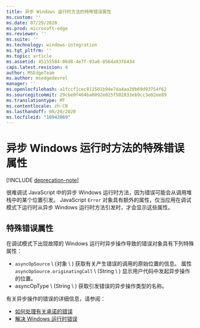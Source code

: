 ```yaml
---
title: 异步 Windows 运行时方法的特殊错误属性
ms.custom: ''
ms.date: 07/29/2020
ms.prod: microsoft-edge
ms.reviewer: ''
ms.suite: ''
ms.technology: windows-integration
ms.tgt_pltfrm: ''
ms.topic: article
ms.assetid: 45155584-06d8-4e7f-93a6-8564a93f643d
caps.latest.revision: 4
author: MSEdgeTeam
ms.author: msedgedevrel
manager: ''
ms.openlocfilehash: a1fccf1cec811501b94e7da4aa20b69d93754f62
ms.sourcegitcommit: 29cbe0f464ba0092e025f502833eb9cc3e02ee89
ms.translationtype: MT
ms.contentlocale: zh-CN
ms.lasthandoff: 08/20/2020
ms.locfileid: "10942069"
---
```

# 异步 Windows 运行时方法的特殊错误属性  

[!INCLUDE [deprecation-note](../includes/legacy-edge-note.md)]  

很难调试 JavaScript 中的异步 Windows 运行时方法，因为错误可能会从调用堆栈中的某个位置引发。  JavaScript `Error` 对象具有额外的属性，仅当应用在调试模式下运行时从异步 Windows 运行时方法引发时，才会显示这些属性。  
  
## 特殊错误属性  

在调试模式下出现故障的 Windows 运行时异步操作导致的错误对象具有下列特殊属性：  

*   `asyncOpSource` \ (对象 \ ) 获取有关产生错误的调用的原始位置的信息。  属性 `asyncOpSource.originatingCall` \ (String \ ) 显示用户代码中发起异步操作的位置。  
*   asyncOpType \ (String \ ) 获取引发错误的异步操作类型的名称。  
    
有关异步操作的错误的详细信息，请参阅：  
  
*   [如何处理有关承诺的错误][PreviousVersionsWindowsAppsHh700337]  
*   [解决 Windows 运行时错误][PreviousVersionsWindowsAppsHh974350]  

<!-- links -->  

[PreviousVersionsWindowsAppsHh700337]: /previous-versions/windows/apps/hh700337(v=win.10) "如何处理具有承诺 (HTML) 的错误 |Microsoft 文档"  
[PreviousVersionsWindowsAppsHh974350]: /previous-versions/windows/apps/hh974350(v=win.10) " (HTML) 的 Windows 运行时错误疑难解答 |Microsoft 文档"  
